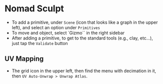 # Nomad Sculpt

- To add a primitive, under `Scene` (icon that looks like a graph in the upper left), and select an option under `Primitives`
- To move and object, select `Gizmo`` in the right sidebar
- After adding a primitive, to get to the standard tools (e.g., clay, etc...), just tap the `Validate` button

## UV Mapping

- The grid icon in the upper left, then find the menu with decimation in it, then `UV Auto-Unwrap > Unwrap Atlas`.